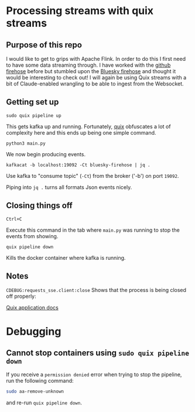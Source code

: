 # Processing streams with quix streams

## Purpose of this repo

I would like to get to grips with Apache Flink. In order to do this I first need to have some data streaming through. I have worked with the [github firehose]() before but stumbled upon the [Bluesky firehose](https://docs.bsky.app/docs/advanced-guides/firehose) and thought it would be interesting to check out! I will again be using Quix streams with a bit of Claude-enabled wrangling to be able to ingest from the Websocket.

## Getting set up

```sudo quix pipeline up```

This gets kafka up and running. Fortunately, [quix](https://quix.io/get-started-with-quix-streams) obfuscates a lot of complexity here and this ends up being one simple command.

```python3 main.py```

We now begin producing events.

```kafkacat -b localhost:19092 -Ct bluesky-firehose | jq .```

Use kafka to "consume topic" (`-Ct`) from the broker ('-b') on port `19092`.

Piping into `jq .` turns all formats Json events nicely.

## Closing things off

```Ctrl+C```

Execute this command in the tab where `main.py` was running to stop the events from showing.

```quix pipeline down```

Kills the docker container where kafka is running.

## Notes

```CDEBUG:requests_sse.client:close```
Shows that the process is being closed off properly:

[Quix application docs](https://quix.io/docs/quix-streams/api-reference/application.html#applicationconfigcopy)

# Debugging

## Cannot stop containers using `sudo quix pipeline down`

If you receive a `permission denied` error when trying to stop the pipeline, run the following command:

```bash
sudo aa-remove-unknown
```

and re-run `quix pipeline down`.
